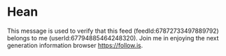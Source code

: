 # Hean
This message is used to verify that this feed (feedId:67872733497889792) belongs to me (userId:67794885464248320). Join me in enjoying the next generation information browser https://follow.is.
